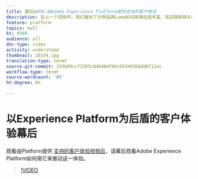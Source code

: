 ```yaml
---
title: 幕后&#58;由Adobe Experience Platform提供支持的客户体验
description: 在上一个视频中，我们看到了示例品牌Luma如何能够创造丰富、有回报和相关的客户体验。 本视频介绍了Adobe Experience Platform如何完成这一旅程。
feature: platform
topics: null
kt: 4340
audience: all
doc-type: video
activity: understand
thumbnail: 28144.jpg
translation-type: tm+mt
source-git-commit: 333b89ccf2365c04646df9dc0434036bdd6f12ac
workflow-type: tm+mt
source-wordcount: '85'
ht-degree: 0%

---
```



# 以Experience Platform为后盾的客户体验幕后

观看由Platform提供 [支持的客户体验视频后](customer-experience.md)，请幕后观看Adobe Experience Platform如何用它来推动这一体验。

>[!VIDEO](https://video.tv.adobe.com/v/28144?quality=12&learn=on)